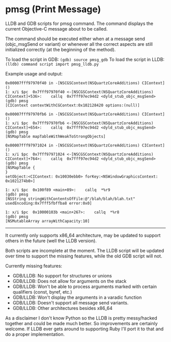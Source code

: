pmsg (Print Message)
====

LLDB and GDB scripts for pmsg command. The command displays the current Objective-C message about to be called.


The command should be executed either when at a message send (objc_msgSend or variant) or whenever all the correct aspects are still initialized correctly (at the beginning of the method).

To load the script in GDB: `(gdb) source pmsg_gdb`
To load the script in LLDB: `(lldb) command script import pmsg_lldb.py`

Example usage and output: 

	0x00007fff97970f40 in -[NSCGSContext(NSQuartzCoreAdditions) CIContext] ()
	1: x/i $pc  0x7fff97970f40 <-[NSCGSContext(NSQuartzCoreAdditions) CIContext]+536>:    callq  0x7fff97ec94d2 <dyld_stub_objc_msgSend>
	(gdb) pmsg
	[CIContext contextWithCGContext:0x102128420 options:(null)]

	0x00007fff97970fb6 in -[NSCGSContext(NSQuartzCoreAdditions) CIContext] ()
	1: x/i $pc  0x7fff97970fb6 <-[NSCGSContext(NSQuartzCoreAdditions) CIContext]+654>:    callq  0x7fff97ec94d2 <dyld_stub_objc_msgSend>
	(gdb) pmsg
	[NSMapTable mapTableWithWeakToStrongObjects]

	0x00007fff97971024 in -[NSCGSContext(NSQuartzCoreAdditions) CIContext] ()
	1: x/i $pc  0x7fff97971024 <-[NSCGSContext(NSQuartzCoreAdditions) CIContext]+764>:    callq  0x7fff97ec94d2 <dyld_stub_objc_msgSend>
	(gdb) pmsg
	[NSMapTable {
	}
	setObject:<CIContext: 0x10030ebb0> forKey:<NSWindowGraphicsContext: 0x1021274b0>]

	1: x/i $pc  0x100f89 <main+89>:    callq  *%r9
	(gdb) pmsg
	[NSString stringWithContentsOfFile:@"/blah/blah/blah.txt" usedEncoding:0x7fff5fbffba8 error:0x0]

	1: x/i $pc  0x10000103b <main+267>:    callq  *%r8
	(gdb) pmsg
	[NSMutableArray arrayWithCapacity:10]


- - -

It currently only supports x86_64 architecture, may be updated to support others in the future (well the LLDB version). 


Both scripts are incomplete at the moment. The LLDB script will be updated over time to support the missing features, while the old GDB script will not.

Currently missing features:
 * GDB/LLDB: No support for structures or unions
 * GDB/LLDB: Does not allow for arguments on the stack
 * GDB/LLDB: Won't be able to process arguments marked with certain qualifiers (const, byref, etc.)
 * GDB/LLDB: Won't display the arguments in a varadic function
 * GDB/LLDB: Doesn't support all message send variants.
 * GDB/LLDB: Other architectures besides x86_64

As a disclaimer I don't know Python so the LLDB is pretty messy/hacked together and could be made much better. So improvements are certainly welcome. If LLDB ever gets around to supporting Ruby I'll port it to that and do a proper implementation.